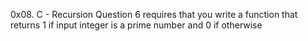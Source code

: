 0x08. C - Recursion
Question 6 requires that you write a function that returns 1 if input integer is a prime number and 0 if otherwise
